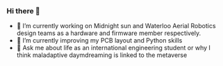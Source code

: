 ### Hi there 👋

- 🔭 I’m currently working on Midnight sun and Waterloo Aerial Robotics design teams as a hardware and firmware member respectively.
- 🌱 I’m currently improving my PCB layout and Python skills
- 💬 Ask me about life as an international engineering student or why I think maladaptive daymdreaming is linked to the metaverse

<!--
**orekk/orekk** is a ✨ _special_ ✨ repository because its `README.md` (this file) appears on your GitHub profile.

Here are some ideas to get you started:

- 🔭 I’m currently working on ...
- 🌱 I’m currently learning ...
- 👯 I’m looking to collaborate on ...
- 🤔 I’m looking for help with ...
- 💬 Ask me about ...
- 📫 How to reach me: ...
- 😄 Pronouns: ...
- ⚡ Fun fact: ...
-->

